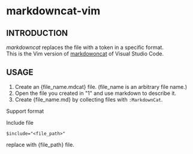# markdowncat-vim

## INTRODUCTION

*markdowncat* replaces the file with a token in a specific format.  
This is the Vim version of [markdowoncat](https://github.com/poyonshot/markdowncat) of Visual Studio Code.  


## USAGE

1. Create an {file_name.mdcat} file. (file_name is an arbitrary file name.)
2. Open the file you created in "1" and use markdown to describe it.
3. Create {file_name.md} by collecting files with `:MarkdownCat`.

Support format  

Include file  

```vim
$include="<file_path>"
```

replace with {file_path} file.  

